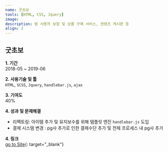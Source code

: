 ```yaml
---
name: 굿초보
tools: [HTML, CSS, Jquery]
image:
description: 범 사용자 보험 및 상품 구매 서비스, 컨텐츠 게시판 등
align: 2
---
```


## 굿초보

**1. 기간**   
2018-05 ~ 2019-06    
  
**2. 사용기술 및 툴**   
`HTML`, `SCSS`, `Jquery`, `handlebar.js`, `ajax`   
  
**3. 기여도**   
40%

**4. 성과 및 문제해결**
- 리팩토링: 아이템 추가 및 유지보수를 위해 템플릿 엔진 `handlebar.js` 도입
- 결제 시스템 변경 : pg사 추가로 인한 결제수단 추가 및 전체 프로세스 내 pg사 추가

**4. 링크**  
[go to Site](https://www.goodchobo.com/){: target="_blank"}

      